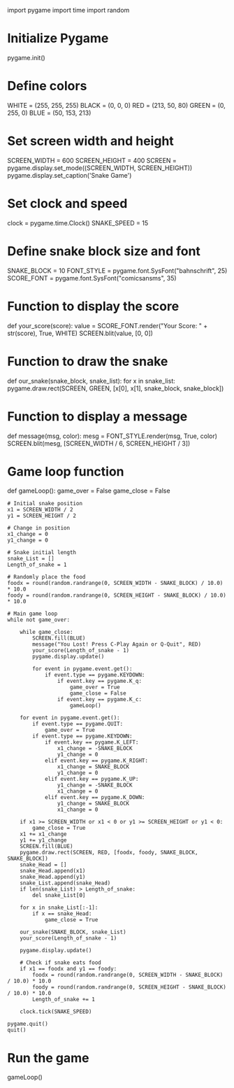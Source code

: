 import pygame
import time
import random

# Initialize Pygame
pygame.init()

# Define colors
WHITE = (255, 255, 255)
BLACK = (0, 0, 0)
RED = (213, 50, 80)
GREEN = (0, 255, 0)
BLUE = (50, 153, 213)

# Set screen width and height
SCREEN_WIDTH = 600
SCREEN_HEIGHT = 400
SCREEN = pygame.display.set_mode((SCREEN_WIDTH, SCREEN_HEIGHT))
pygame.display.set_caption('Snake Game')

# Set clock and speed
clock = pygame.time.Clock()
SNAKE_SPEED = 15

# Define snake block size and font
SNAKE_BLOCK = 10
FONT_STYLE = pygame.font.SysFont("bahnschrift", 25)
SCORE_FONT = pygame.font.SysFont("comicsansms", 35)

# Function to display the score
def your_score(score):
    value = SCORE_FONT.render("Your Score: " + str(score), True, WHITE)
    SCREEN.blit(value, [0, 0])

# Function to draw the snake
def our_snake(snake_block, snake_list):
    for x in snake_list:
        pygame.draw.rect(SCREEN, GREEN, [x[0], x[1], snake_block, snake_block])

# Function to display a message
def message(msg, color):
    mesg = FONT_STYLE.render(msg, True, color)
    SCREEN.blit(mesg, [SCREEN_WIDTH / 6, SCREEN_HEIGHT / 3])

# Game loop function
def gameLoop():
    game_over = False
    game_close = False

    # Initial snake position
    x1 = SCREEN_WIDTH / 2
    y1 = SCREEN_HEIGHT / 2

    # Change in position
    x1_change = 0
    y1_change = 0

    # Snake initial length
    snake_List = []
    Length_of_snake = 1

    # Randomly place the food
    foodx = round(random.randrange(0, SCREEN_WIDTH - SNAKE_BLOCK) / 10.0) * 10.0
    foody = round(random.randrange(0, SCREEN_HEIGHT - SNAKE_BLOCK) / 10.0) * 10.0

    # Main game loop
    while not game_over:

        while game_close:
            SCREEN.fill(BLUE)
            message("You Lost! Press C-Play Again or Q-Quit", RED)
            your_score(Length_of_snake - 1)
            pygame.display.update()

            for event in pygame.event.get():
                if event.type == pygame.KEYDOWN:
                    if event.key == pygame.K_q:
                        game_over = True
                        game_close = False
                    if event.key == pygame.K_c:
                        gameLoop()

        for event in pygame.event.get():
            if event.type == pygame.QUIT:
                game_over = True
            if event.type == pygame.KEYDOWN:
                if event.key == pygame.K_LEFT:
                    x1_change = -SNAKE_BLOCK
                    y1_change = 0
                elif event.key == pygame.K_RIGHT:
                    x1_change = SNAKE_BLOCK
                    y1_change = 0
                elif event.key == pygame.K_UP:
                    y1_change = -SNAKE_BLOCK
                    x1_change = 0
                elif event.key == pygame.K_DOWN:
                    y1_change = SNAKE_BLOCK
                    x1_change = 0

        if x1 >= SCREEN_WIDTH or x1 < 0 or y1 >= SCREEN_HEIGHT or y1 < 0:
            game_close = True
        x1 += x1_change
        y1 += y1_change
        SCREEN.fill(BLUE)
        pygame.draw.rect(SCREEN, RED, [foodx, foody, SNAKE_BLOCK, SNAKE_BLOCK])
        snake_Head = []
        snake_Head.append(x1)
        snake_Head.append(y1)
        snake_List.append(snake_Head)
        if len(snake_List) > Length_of_snake:
            del snake_List[0]

        for x in snake_List[:-1]:
            if x == snake_Head:
                game_close = True

        our_snake(SNAKE_BLOCK, snake_List)
        your_score(Length_of_snake - 1)

        pygame.display.update()

        # Check if snake eats food
        if x1 == foodx and y1 == foody:
            foodx = round(random.randrange(0, SCREEN_WIDTH - SNAKE_BLOCK) / 10.0) * 10.0
            foody = round(random.randrange(0, SCREEN_HEIGHT - SNAKE_BLOCK) / 10.0) * 10.0
            Length_of_snake += 1

        clock.tick(SNAKE_SPEED)

    pygame.quit()
    quit()

# Run the game
gameLoop()

